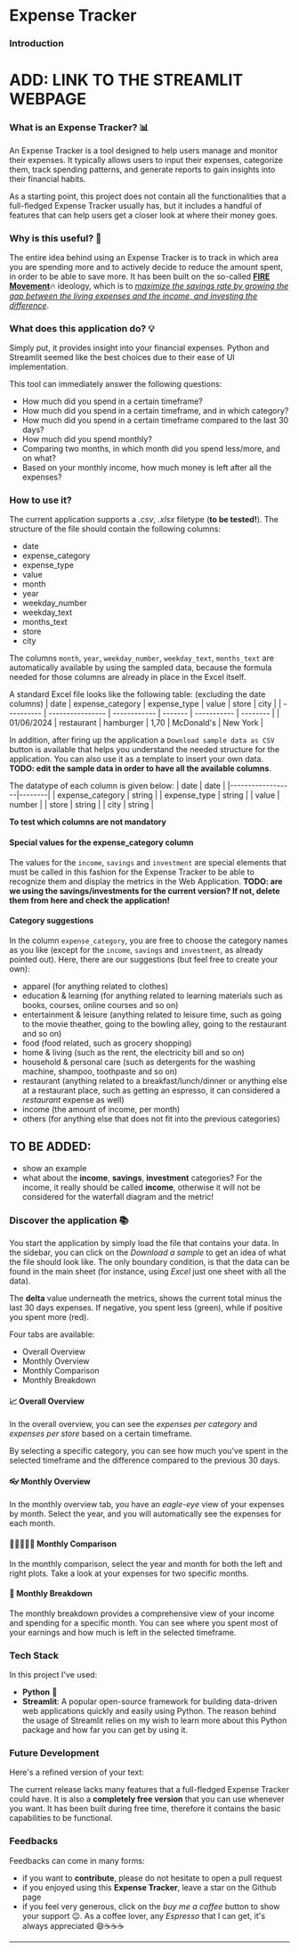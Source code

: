 # Expense Tracker

### Introduction

# **ADD: LINK TO THE STREAMLIT WEBPAGE**

### What is an Expense Tracker? 📊

An Expense Tracker is a tool designed to help users manage and monitor their expenses.
It typically allows users to input their expenses, categorize them, track spending patterns, and generate reports to gain insights into their financial habits.

As a starting point, this project does not contain all the functionalities that a full-fledged Expense Tracker usually has, but it includes a handful of features that can help users get a closer look at where their money goes.

### Why is this useful? 🤔

The entire idea behind using an Expense Tracker is to track in which area you are spending more and to actively decide to reduce the amount spent, in order to be able to save more.
It has been built on the so-called [**FIRE Movement**](https://en.wikipedia.org/wiki/FIRE_movement)🔥 ideology, which is to [_maximize the savings rate by growing the gap between the living expenses and the income, and investing the difference_](https://en.wikipedia.org/wiki/FIRE_movement).

### What does this application do? 💡

Simply put, it provides insight into your financial expenses. Python and Streamlit seemed like the best choices due to their ease of UI implementation.

This tool can immediately answer the following questions:

- How much did you spend in a certain timeframe?
- How much did you spend in a certain timeframe, and in which category?
- How much did you spend in a certain timeframe compared to the last 30 days?
- How much did you spend monthly?
- Comparing two months, in which month did you spend less/more, and on what?
- Based on your monthly income, how much money is left after all the expenses?

### How to use it?

The current application supports a _.csv_, _.xlsx_ filetype (**to be tested!**).
The structure of the file should contain the following columns:

- date
- expense_category
- expense_type
- value
- month
- year
- weekday_number
- weekday_text
- months_text
- store
- city

The columns `month`, `year`, `weekday_number`, `weekday_text`, `months_text` are automatically available by using the sampled data, because the formula needed for those columns are already in place in the Excel itself.

A standard Excel file looks like the following table: (excluding the date columns)
| date | expense_category | expense_type | value | store | city |
| ---------- | ---------------- | ------------ | ------- | ----------- | -------- |
| 01/06/2024 | restaurant | hamburger | 1,70 | McDonald's | New York |

In addition, after firing up the application a `Download sample data as CSV` button is available that helps you understand the needed structure for the application. You can also use it as a template to insert your own data.
**TODO: edit the sample data in order to have all the available columns**.

The datatype of each column is given below:
| date | date |
|------------------|--------|
| expense_category | string |
| expense_type | string |
| value | number |
| store | string |
| city | string |

**To test which columns are not mandatory**

#### Special values for the **expense_category** column

The values for the `income`, `savings` and `investment` are special elements that must be called in this fashion for the Expense Tracker to be able to recognize them and display the metrics in the Web Application.
**TODO: are we using the savings/investments for the current version? If not, delete them from here and check the application!**

#### Category suggestions

In the column `expense_category`, you are free to choose the category names as you like (except for the `income`, `savings` and `investment`, as already pointed out).
Here, there are our suggestions (but feel free to create your own):

- apparel (for anything related to clothes)
- education & learning (for anything related to learning materials such as books, courses, online courses and so on)
- entertainment & leisure (anything related to leisure time, such as going to the movie theather, going to the bowling alley, going to the restaurant and so on)
- food (food related, such as grocery shopping)
- home & living (such as the rent, the electricity bill and so on)
- household & personal care (such as detergents for the washing machine, shampoo, toothpaste and so on)
- restaurant (anything related to a breakfast/lunch/dinner or anything else at a restaurant place, such as getting an espresso, it can considered a _restaurant_ expense as well)
- income (the amount of income, per month)
- others (for anything else that does not fit into the previous categories)

## TO BE ADDED:

- show an example
- what about the **income**, **savings**, **investment** categories? For the income, it really should be called **income**, otherwise it will not be considered for the waterfall diagram and the metric!

### Discover the application 📚

You start the application by simply load the file that contains your data. In the sidebar, you can click on the _Download a sample_ to get an idea of what the file should look like. The only boundary condition, is that the data can be found in the main sheet (for instance, using _Excel_ just one sheet with all the data).

The **delta** value underneath the metrics, shows the current total minus the last 30 days expenses. If negative, you spent less (green), while if positive you spent more (red).

Four tabs are available:

- Overall Overview
- Monthly Overview
- Monthly Comparison
- Monthly Breakdown

#### 📈 Overall Overview

In the overall overview, you can see the _expenses per category_ and _expenses per store_ based on a certain timeframe.

By selecting a specific category, you can see how much you've spent in the selected timeframe and the difference compared to the previous 30 days.

#### 👓 Monthly Overview

In the monthly overview tab, you have an _eagle-eye_ view of your expenses by month. Select the year, and you will automatically see the expenses for each month.

#### 👨🏼‍🤝‍👨🏼 Monthly Comparison

In the monthly comparison, select the year and month for both the left and right plots. Take a look at your expenses for two specific months.

#### 🧾 Monthly Breakdown

The monthly breakdown provides a comprehensive view of your income and spending for a specific month. You can see where you spent most of your earnings and how much is left in the selected timeframe.

### Tech Stack

In this project I've used:

- **Python** 🐍
- **Streamlit**: A popular open-source framework for building data-driven web applications quickly and easily using Python.
  The reason behind the usage of Streamlit relies on my wish to learn more about this Python package and how far you can get by using it.

### Future Development

Here's a refined version of your text:

The current release lacks many features that a full-fledged Expense Tracker could have. It is also a **completely free version** that you can use whenever you want. It has been built during free time, therefore it contains the basic capabilities to be functional.

### Feedbacks

Feedbacks can come in many forms:

- if you want to **contribute**, please do not hesitate to open a pull request
- if you enjoyed using this **Expense Tracker**, leave a star on the Github page
- if you feel very generous, click on the _buy me a coffee_ button to show your support 😉. As a coffee lover, any _Espresso_ that I can get, it's always appreciated 😄☕☕☕

---
